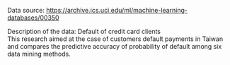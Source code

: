 Data source: https://archive.ics.uci.edu/ml/machine-learning-databases/00350

Description of the data:
Default of credit card clients	
This research aimed at the case of customers default payments in Taiwan and compares the predictive accuracy of probability of default among six data mining methods.
